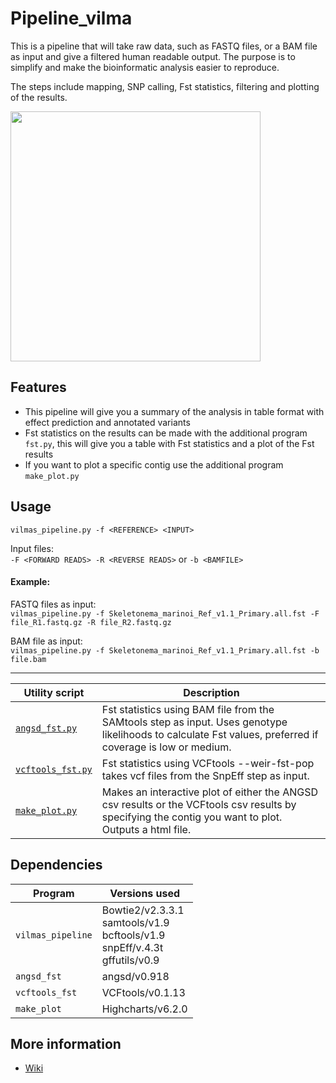 # Pipeline_vilma

This is a pipeline that will take raw data, such as FASTQ files, or a BAM file as input and give a filtered human readable output. The purpose is to simplify and make the bioinformatic analysis easier to reproduce.

The steps include mapping, SNP calling, Fst statistics, filtering and plotting of the results.  

<img src="https://user-images.githubusercontent.com/42669709/52559213-fbb93580-2df4-11e9-96f6-a8e6877352b6.png" width="400">

## Features  
* This pipeline will give you a summary of the analysis in table format with effect prediction and annotated variants  
* Fst statistics on the results can be made with the additional program `fst.py`, this will give you a table with Fst statistics and a plot of the Fst results
* If you want to plot a specific contig use the additional program `make_plot.py`

## Usage  
`vilmas_pipeline.py -f <REFERENCE> <INPUT>`     

Input files:  
`-F <FORWARD READS> -R <REVERSE READS>` or `-b <BAMFILE>` 
   
#### Example:  
FASTQ files as input:  
`vilmas_pipeline.py -f Skeletonema_marinoi_Ref_v1.1_Primary.all.fst -F file_R1.fastq.gz -R file_R2.fastq.gz`  

BAM file as input:   
`vilmas_pipeline.py -f Skeletonema_marinoi_Ref_v1.1_Primary.all.fst -b file.bam`
***  
| Utility script | Description |  
|---|---|  
|[`angsd_fst.py`](https://github.com/topel-research-group/Pipeline_vilma/wiki/Manual)| Fst statistics using BAM file from the SAMtools step as input. Uses genotype likelihoods to calculate Fst values, preferred if coverage is low or medium.|  
|[`vcftools_fst.py`](https://github.com/topel-research-group/Pipeline_vilma/wiki/Manual)| Fst statistics using VCFtools --weir-fst-pop takes vcf files from the SnpEff step as input.|  
|[`make_plot.py`](https://github.com/topel-research-group/Pipeline_vilma/wiki/Manual)| Makes an interactive plot of either the ANGSD csv results or the VCFtools csv results by specifying the contig you want to plot. Outputs a html file.|

## Dependencies

|Program|Versions used|
|---|---| 
|`vilmas_pipeline` | Bowtie2/v2.3.3.1 <br/> samtools/v1.9 <br/> bcftools/v1.9 <br/> snpEff/v.4.3t <br/> gffutils/v0.9 |
|`angsd_fst` |angsd/v0.918 |
|`vcftools_fst` | VCFtools/v0.1.13 |  
|`make_plot` | Highcharts/v6.2.0 |  

## More information  
* [Wiki](https://github.com/topel-research-group/Pipeline_vilma/wiki)  

